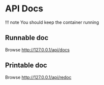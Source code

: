 # API Docs

!!! note
    You should keep the container running

## Runnable doc

Browse <http://127.0.0.1/api/docs>

## Printable doc

Browse <http://127.0.0.1/api/redoc>